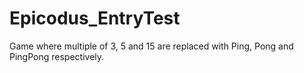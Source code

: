 # Epicodus_EntryTest
Game where multiple of 3, 5 and 15 are replaced with Ping, Pong and PingPong respectively.
